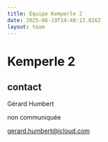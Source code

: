 ```yaml
---
title: Équipe Kemperle 2
date: 2025-06-19T14:48:13.816Z
layout: team
---
```


# Kemperle 2



## contact 

Gérard Humbert

non communiquée

gerard.humbert@icloud.com

